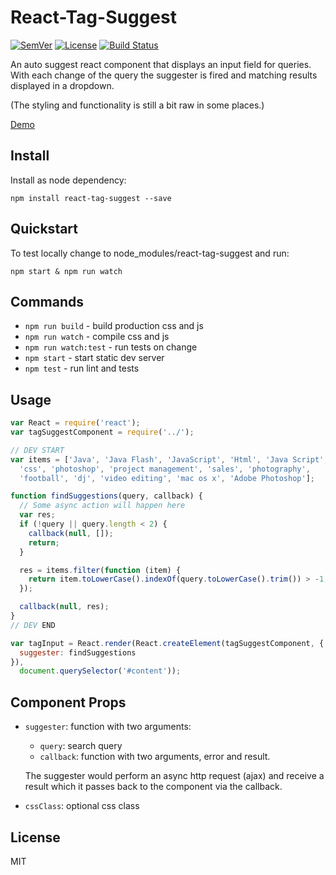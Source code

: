 # React-Tag-Suggest

[![SemVer]](http://semver.org)
[![License]](https://github.com/tjunghans/react-tag-suggest/blob/master/LICENCE)
[![Build Status](https://travis-ci.org/tjunghans/react-tag-suggest.svg?branch=master)](https://travis-ci.org/tjunghans/react-tag-suggest)

An auto suggest react component that displays an input field for queries. With
each change of the query the suggester is fired and matching results displayed
in a dropdown.

(The styling and functionality is still a bit raw in some places.)


[Demo](http://tangiblej.neocities.org/react-tag-suggest-example.html)


## Install

Install as node dependency:

```
npm install react-tag-suggest --save
```


## Quickstart

To test locally change to node_modules/react-tag-suggest and run:

```
npm start & npm run watch
```


## Commands

- `npm run build` - build production css and js
- `npm run watch` - compile css and js
- `npm run watch:test` - run tests on change
- `npm start` - start static dev server
- `npm test` - run lint and tests


## Usage

```javascript
var React = require('react');
var tagSuggestComponent = require('../');

// DEV START
var items = ['Java', 'Java Flash', 'JavaScript', 'Html', 'Java Script',
  'css', 'photoshop', 'project management', 'sales', 'photography',
  'football', 'dj', 'video editing', 'mac os x', 'Adobe Photoshop'];

function findSuggestions(query, callback) {
  // Some async action will happen here
  var res;
  if (!query || query.length < 2) {
    callback(null, []);
    return;
  }

  res = items.filter(function (item) {
    return item.toLowerCase().indexOf(query.toLowerCase().trim()) > -1;
  });

  callback(null, res);
}
// DEV END

var tagInput = React.render(React.createElement(tagSuggestComponent, {
  suggester: findSuggestions
}),
  document.querySelector('#content'));

```


## Component Props

- `suggester`: function with two arguments:
  - `query`: search query
  - `callback`: function with two arguments, error and result.

  The suggester would perform an async http request (ajax) and receive a result
  which it passes back to the component via the callback.
- `cssClass`: optional css class


## License

MIT

[SemVer]: http://img.shields.io/:semver-%E2%9C%93-brightgreen.svg
[License]: https://img.shields.io/github/license/mashape/apistatus.svg


